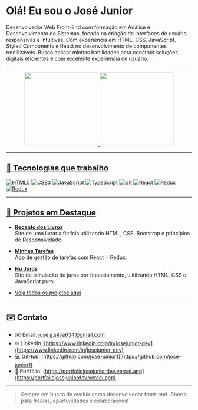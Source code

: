 # Olá! Eu sou o José Junior

Desenvolvedor Web Front-End com formação em Análise e Desenvolvimento de Sistemas, focado na criação de interfaces de usuário responsivas e intuitivas. Com experiência em HTML, CSS, JavaScript, Styled Components e React no desenvolvimento de componentes reutilizáveis. Busco aplicar minhas habilidades para construir soluções digitais eficientes e com excelente experiência de usuário.

---

<div align="center">
  <a href="https://github.com/jose-junior1">
  <img height="200em" src="https://github-readme-stats.vercel.app/api?username=jose-junior1&show_icons=true&theme=dracula&include_all_commits=true&count_private=true"/>
  <img height="200em" src="https://github-readme-stats.vercel.app/api/top-langs/?username=jose-junior1&layout=compact&langs_count=7&theme=dracula"/>
</div>

---

## 🚀 Tecnologias que trabalho

![HTML5](https://img.shields.io/badge/HTML5-E34F26?style=for-the-badge&logo=html5&logoColor=white)
![CSS3](https://img.shields.io/badge/CSS3-1572B6?style=for-the-badge&logo=css3&logoColor=white)
![JavaScript](https://img.shields.io/badge/JavaScript-F7DF1E?style=for-the-badge&logo=javascript&logoColor=black)
![TypeScript](https://img.shields.io/badge/TypeScript-3178C6?style=for-the-badge&logo=typescript&logoColor=white)
![Git](https://img.shields.io/badge/Git-F05032?style=for-the-badge&logo=git&logoColor=white)
![React](https://img.shields.io/badge/React-20232A?style=for-the-badge&logo=react&logoColor=61DAFB)
![Redux](https://img.shields.io/badge/-Redux-8433f5?style=for-the-badge&logo=redux)
![Redux](https://img.shields.io/badge/-Styled-20232A?style=for-the-badge&logo=styled-components&Color=white)

---

## 🌟 Projetos em Destaque

- [**Recanto dos Livros**](https://github.com/jose-junior1/recanto-dos-livros)  
  Site de uma livraria fictícia utilizando HTML, CSS, Bootstrap e princípios de Responsividade.

- [**Minhas Tarefas**](https://github.com/jose-junior1/minhas-tarefas)  
  App de gestão de tarefas com React + Redux.

- [**Nu Juros**](https://github.com/jose-junior1/nu-juros)  
  Site de simulação de juros por financiamento, ulitilzando HTML, CSS e JavaScript puro.

- [Veja todos os projetos aqui](https://github.com/jose-junior1?tab=repositories)

---

## ✉️ Contato

- ✉️ Email: [jose.jj.silva634@gmail.com](mailto:jose.j.j.silva634@gmail.com)
- 🌐 LinkedIn: [https://www.linkedin.com/in/josejunior-dev](https://www.linkedin.com/in/josejunior-dev)
- 💻 GitHub: [https://github.com/jose-junior1](https://github.com/jose-junior1)
- 💼 Portfólio: [https://portfoliojosejuniordev.vercel.app](https://portfoliojosejuniordev.vercel.app)

---

> Sempre em busca de evoluir como desenvolvedor front-end. Aberto para freelas, oportunidades e colaborações!
